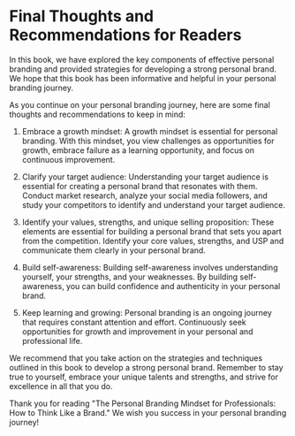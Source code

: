 Final Thoughts and Recommendations for Readers
==========================================================

In this book, we have explored the key components of effective personal branding and provided strategies for developing a strong personal brand. We hope that this book has been informative and helpful in your personal branding journey.

As you continue on your personal branding journey, here are some final thoughts and recommendations to keep in mind:

1. Embrace a growth mindset: A growth mindset is essential for personal branding. With this mindset, you view challenges as opportunities for growth, embrace failure as a learning opportunity, and focus on continuous improvement.

2. Clarify your target audience: Understanding your target audience is essential for creating a personal brand that resonates with them. Conduct market research, analyze your social media followers, and study your competitors to identify and understand your target audience.

3. Identify your values, strengths, and unique selling proposition: These elements are essential for building a personal brand that sets you apart from the competition. Identify your core values, strengths, and USP and communicate them clearly in your personal brand.

4. Build self-awareness: Building self-awareness involves understanding yourself, your strengths, and your weaknesses. By building self-awareness, you can build confidence and authenticity in your personal brand.

5. Keep learning and growing: Personal branding is an ongoing journey that requires constant attention and effort. Continuously seek opportunities for growth and improvement in your personal and professional life.

We recommend that you take action on the strategies and techniques outlined in this book to develop a strong personal brand. Remember to stay true to yourself, embrace your unique talents and strengths, and strive for excellence in all that you do.

Thank you for reading "The Personal Branding Mindset for Professionals: How to Think Like a Brand." We wish you success in your personal branding journey!
